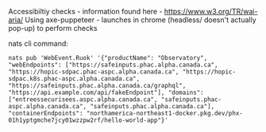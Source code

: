 Accessibiltiy checks - information found here - https://www.w3.org/TR/wai-aria/
Using axe-puppeteer - launches in chrome (headless/ doesn't actually pop-up) to perform checks 

nats cli command:
```
nats pub 'WebEvent.Ruok' '{"productName": "Observatory", "webEndpoints": ["https://safeinputs.phac.alpha.canada.ca", "https://hopic-sdpac.phac-aspc.alpha.canada.ca", "https://hopic-sdpac.k8s.phac-aspc.alpha.canada.ca", "https://safeinputs.phac.alpha.canada.ca/graphql", "https://api.example.com/api/fakeEndpoint"], "domains": ["entreessecurisees.aspc.alpha.canada.ca", "safeinputs.phac-aspc.alpha.canada.ca", "safeinputs.phac.alpha.canada.ca"], "containerEndpoints": "northamerica-northeast1-docker.pkg.dev/phx-01h1yptgmche7jcy01wzzpw2rf/hello-world-app"}'
```


